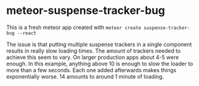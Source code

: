 # meteor-suspense-tracker-bug

This is a fresh meteor app created with `meteor create suspense-tracker-bug --react`

The issue is that putting multiple suspense trackers in a single component results in really slow loading times.
The amount of trackers needed to achieve this seem to vary. On larger production apps about 4-5 were enough.
In this example, anything above 10 is enough to slow the loader to more than a few seconds. Each one added afterwards makes things exponentially worse. 14 amounts to around 1 minute of loading.
